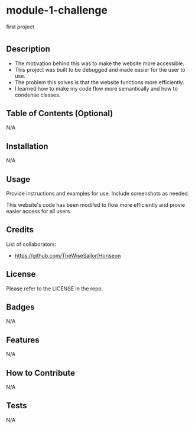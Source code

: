 # module-1-challenge
first project
# <Your-Project-Title>

## Description

- The motivation behind this was to make the website more accessible.
- This project was built to be debugged and made easier for the user to use.
- The problem this solves is that the website functions more efficiently.
- I learned how to make my code flow more semantically and how to condense classes.

## Table of Contents (Optional)

N/A

## Installation

N/A

## Usage

Provide instructions and examples for use. Include screenshots as needed.

This website's code has been modifed to flow more efficiently and provie easier access for all users. 

## Credits

List of collaborators:
- https://github.com/TheWiseSailor/Horiseon

## License

Please refer to the LICENSE in the repo. 


## Badges

N/A

## Features

N/A

## How to Contribute

N/A

## Tests

N/A